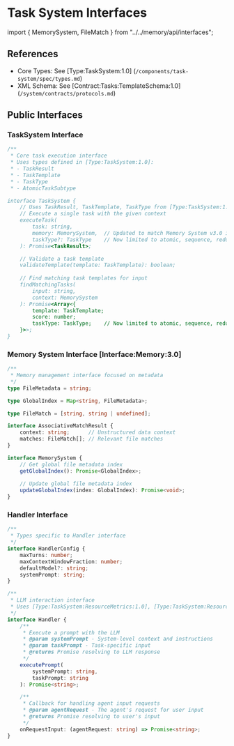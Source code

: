 # Task System Interfaces

import { MemorySystem, FileMatch } from "../../memory/api/interfaces";

## References

- Core Types: See [Type:TaskSystem:1.0] (`/components/task-system/spec/types.md`)
- XML Schema: See [Contract:Tasks:TemplateSchema:1.0] (`/system/contracts/protocols.md`)

## Public Interfaces

### TaskSystem Interface
```typescript
/**
 * Core task execution interface
 * Uses types defined in [Type:TaskSystem:1.0]:
 * - TaskResult
 * - TaskTemplate
 * - TaskType
 * - AtomicTaskSubtype

interface TaskSystem {
    // Uses TaskResult, TaskTemplate, TaskType from [Type:TaskSystem:1.0]
    // Execute a single task with the given context
    executeTask(
        task: string,
        memory: MemorySystem,  // Updated to match Memory System v3.0 interface
        taskType?: TaskType    // Now limited to atomic, sequence, reduce
    ): Promise<TaskResult>;

    // Validate a task template
    validateTemplate(template: TaskTemplate): boolean;
    
    // Find matching task templates for input
    findMatchingTasks(
        input: string,
        context: MemorySystem
    ): Promise<Array<{
        template: TaskTemplate;
        score: number;
        taskType: TaskType;    // Now limited to atomic, sequence, reduce
    }>>;
}
```

### Memory System Interface [Interface:Memory:3.0]
```typescript
/**
 * Memory management interface focused on metadata
 */
type FileMetadata = string;

type GlobalIndex = Map<string, FileMetadata>;

type FileMatch = [string, string | undefined];

interface AssociativeMatchResult {
    context: string;      // Unstructured data context
    matches: FileMatch[]; // Relevant file matches
}

interface MemorySystem {
    // Get global file metadata index
    getGlobalIndex(): Promise<GlobalIndex>;
    
    // Update global file metadata index
    updateGlobalIndex(index: GlobalIndex): Promise<void>;
}
```

### Handler Interface
```typescript
/**
 * Types specific to Handler interface
 */
interface HandlerConfig {
    maxTurns: number;
    maxContextWindowFraction: number;
    defaultModel?: string;
    systemPrompt: string;
}

/**
 * LLM interaction interface
 * Uses [Type:TaskSystem:ResourceMetrics:1.0], [Type:TaskSystem:ResourceLimits:1.0]
 */
interface Handler {
    /**
     * Execute a prompt with the LLM
     * @param systemPrompt - System-level context and instructions
     * @param taskPrompt - Task-specific input
     * @returns Promise resolving to LLM response
     */
    executePrompt(
        systemPrompt: string,
        taskPrompt: string
    ): Promise<string>;

    /**
     * Callback for handling agent input requests
     * @param agentRequest - The agent's request for user input
     * @returns Promise resolving to user's input
     */
    onRequestInput: (agentRequest: string) => Promise<string>;
}
```
